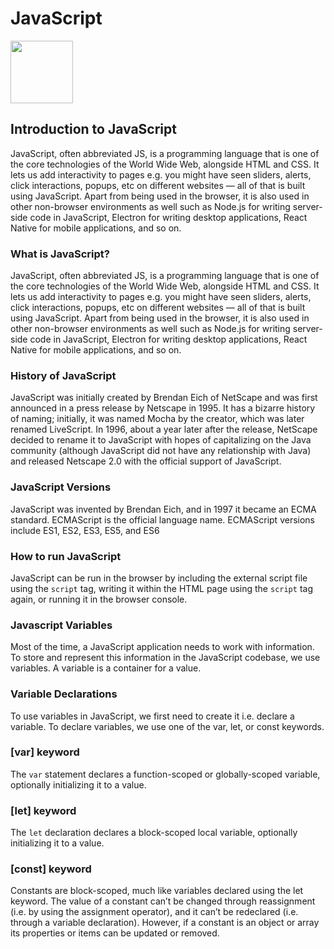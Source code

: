 # JavaScript

<img src="https://logos-download.com/wp-content/uploads/2019/01/JavaScript_Logo.png" width="100" height="100">

## Introduction to JavaScript

JavaScript, often abbreviated JS, is a programming language that is one of the core technologies of the World Wide Web, alongside HTML and CSS. It lets us add interactivity to pages e.g. you might have seen sliders, alerts, click interactions, popups, etc on different websites — all of that is built using JavaScript. Apart from being used in the browser, it is also used in other non-browser environments as well such as Node.js for writing server-side code in JavaScript, Electron for writing desktop applications, React Native for mobile applications, and so on.

### What is JavaScript?

JavaScript, often abbreviated JS, is a programming language that is one of the core technologies of the World Wide Web, alongside HTML and CSS. It lets us add interactivity to pages e.g. you might have seen sliders, alerts, click interactions, popups, etc on different websites — all of that is built using JavaScript. Apart from being used in the browser, it is also used in other non-browser environments as well such as Node.js for writing server-side code in JavaScript, Electron for writing desktop applications, React Native for mobile applications, and so on.

### History of JavaScript

JavaScript was initially created by Brendan Eich of NetScape and was first announced in a press release by Netscape in 1995. It has a bizarre history of naming; initially, it was named Mocha by the creator, which was later renamed LiveScript. In 1996, about a year later after the release, NetScape decided to rename it to JavaScript with hopes of capitalizing on the Java community (although JavaScript did not have any relationship with Java) and released Netscape 2.0 with the official support of JavaScript.

### JavaScript Versions

JavaScript was invented by Brendan Eich, and in 1997 it became an ECMA standard. ECMAScript is the official language name. ECMAScript versions include ES1, ES2, ES3, ES5, and ES6

### How to run JavaScript

JavaScript can be run in the browser by including the external script file using the `script` tag, writing it within the HTML page using the `script` tag again, or running it in the browser console.

### Javascript Variables

Most of the time, a JavaScript application needs to work with information. To store and represent this information in the JavaScript codebase, we use variables. A variable is a container for a value.

### Variable Declarations

To use variables in JavaScript, we first need to create it i.e. declare a variable. To declare variables, we use one of the var, let, or const keywords.

### [var] keyword

The `var` statement declares a function-scoped or globally-scoped variable, optionally initializing it to a value.

### [let] keyword

The `let` declaration declares a block-scoped local variable, optionally initializing it to a value.

### [const] keyword

Constants are block-scoped, much like variables declared using the let keyword. The value of a constant can’t be changed through reassignment (i.e. by using the assignment operator), and it can’t be redeclared (i.e. through a variable declaration). However, if a constant is an object or array its properties or items can be updated or removed.